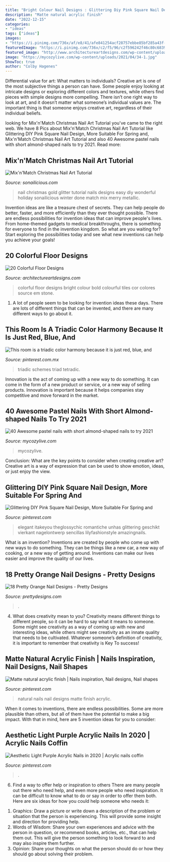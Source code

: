 ```yaml
---
title: "Bright Colour Nail Designs : Glittering Diy Pink Square Nail Design, More Suitable For Spring And"
description: "Matte natural acrylic finish"
date: "2022-12-15"
categories:
- "ideas"
tags: ["ideas"]
images:
- "https://i.pinimg.com/736x/af/e8/41/afe841254acf28757ebbe85bf285a43f--my-life-natural.jpg"
featuredImage: "https://i.pinimg.com/736x/c2/f5/96/c2f596242f46c80c68395e4bfd1071d9.jpg"
featured_image: "http://www.architectureartdesigns.com/wp-content/uploads/2014/01/366-630x948.jpg"
image: "https://mycozylive.com/wp-content/uploads/2021/04/34-1.jpg"
ShowToc: true
author: "Colby Hagenes"
---
```



Differential value for art: What matters to individuals?
Creative art is one of the most subjective things a person can have. Some people enjoy looking at intricate designs or exploring different colors and textures, while others find pieces with simple designs more compelling. There isn’t one right way to look at art, and it doesn’t matter what someone’s individual values are. The important thing is that someone enjoys creative art, regardless of their individual beliefs.

	

		
looking for Mix&#039;n&#039;Match Christmas Nail Art Tutorial you've came to the right web. We have 8 Pics about Mix&#039;n&#039;Match Christmas Nail Art Tutorial like Glittering DIY Pink Square Nail Design, More Suitable For Spring and, Mix&#039;n&#039;Match Christmas Nail Art Tutorial and also 40 Awesome pastel nails with short almond-shaped nails to try 2021. Read more:
		
    
## Mix&#039;n&#039;Match Christmas Nail Art Tutorial

<img loading=lazy src="http://sonailicious.com/wp-content/uploads/2013/12/gold-glitter-christmas-nail-art.jpg" onerror="this.onerror=null;this.src='https://tse4.mm.bing.net/th?id=OIP.EcDmiJ_q71CYoSaraNaXEAHaLH&amp;pid=15.1';" alt="Mix&#039;n&#039;Match Christmas Nail Art Tutorial">

_Source: sonailicious.com_

>nail christmas gold glitter tutorial nails designs easy diy wonderful holiday sonailicious winter done match mix merry metallic. 

	

Invention ideas are like a treasure chest of secrets. They can help people do better, faster, and more efficiently than they ever thought possible. There are endless possibilities for invention ideas that can improve people's lives. From home-themed gadgets to medical breakthroughs, there is something for everyone to find in the invention kingdom. So what are you waiting for? Start exploring the possibilities today and see what new inventions can help you achieve your goals!

    
## 20 Colorful Floor Designs

<img loading=lazy src="http://www.architectureartdesigns.com/wp-content/uploads/2014/01/366-630x948.jpg" onerror="this.onerror=null;this.src='https://tse1.mm.bing.net/th?id=OIP.UXgGbUjILuIOwVFm-oAKbwHaLJ&amp;pid=15.1';" alt="20 Colorful Floor Designs">

_Source: architectureartdesigns.com_

>colorful floor designs bright colour bold colourful tiles cor colores source em stone. 

	

1. A lot of people seem to be looking for invention ideas these days. There are lots of different things that can be invented, and there are many different ways to go about it. 

    
## This Room Is A Triadic Color Harmony Because It Is Just Red, Blue, And

<img loading=lazy src="https://i.pinimg.com/736x/33/11/5a/33115ac68473d5ae50efdc10f019f1f8.jpg" onerror="this.onerror=null;this.src='https://tse4.mm.bing.net/th?id=OIP.C1J4cDQ4iPmaO8MzEldygQHaFj&amp;pid=15.1';" alt="This room is a triadic color harmony because it is just red, blue, and">

_Source: pinterest.com.mx_

>triadic schemes triad tetradic. 

	

Innovation is the act of coming up with a new way to do something. It can come in the form of a new product or service, or a new way of selling products. Innovation is important because it helps companies stay competitive and move forward in the market.

    
## 40 Awesome Pastel Nails With Short Almond-shaped Nails To Try 2021

<img loading=lazy src="https://mycozylive.com/wp-content/uploads/2021/04/34-1.jpg" onerror="this.onerror=null;this.src='https://tse2.mm.bing.net/th?id=OIP.b6iiOIN5SlvDLL0lnA2FnwHaLH&amp;pid=15.1';" alt="40 Awesome pastel nails with short almond-shaped nails to try 2021">

_Source: mycozylive.com_

>mycozylive. 

	

Conclusion: What are the key points to consider when creating creative art?
Creative art is a way of expression that can be used to show emotion, ideas, or just enjoy the view.

    
## Glittering DIY Pink Square Nail Design, More Suitable For Spring And

<img loading=lazy src="https://i.pinimg.com/736x/88/90/72/889072144a1e3f781d5884ad8355a24d.jpg" onerror="this.onerror=null;this.src='https://tse1.mm.bing.net/th?id=OIP.GBoanG4jlbqH4fPcpFXXLQHaKr&amp;pid=15.1';" alt="Glittering DIY Pink Square Nail Design, More Suitable For Spring and">

_Source: pinterest.com_

>elegant itakeyou theglossychic romantiche unhas glittering geschikt vierkant nagelontwerp sencillas lilyfashionstyle amazingnails. 

	

What is an invention?
Inventions are created by people who come up with new ways to do something. They can be things like a new car, a new way of cooking, or a new way of getting around. Inventions can make our lives easier and improve the quality of our lives.

    
## 18 Pretty Orange Nail Designs - Pretty Designs

<img loading=lazy src="http://www.prettydesigns.com/wp-content/uploads/2014/08/Orange-Nail-Design-With-Polka-Dots.jpg" onerror="this.onerror=null;this.src='https://tse3.mm.bing.net/th?id=OIP.4SX9u75DHDmoZazfIUWFbAHaLD&amp;pid=15.1';" alt="18 Pretty Orange Nail Designs - Pretty Designs">

_Source: prettydesigns.com_

>. 

	

4. What does creativity mean to you?
Creativity means different things to different people, so it can be hard to say what it means to someone. Some might see creativity as a way of coming up with new and interesting ideas, while others might see creativity as an innate quality that needs to be cultivated. Whatever someone’s definition of creativity, it is important to remember that creativity is Key To success!

    
## Matte Natural Acrylic Finish | Nails Inspiration, Nail Designs, Nail Shapes

<img loading=lazy src="https://i.pinimg.com/736x/af/e8/41/afe841254acf28757ebbe85bf285a43f--my-life-natural.jpg" onerror="this.onerror=null;this.src='https://tse4.mm.bing.net/th?id=OIP.PQZLxNUUqAKGjYp0LtS2IwHaJ3&amp;pid=15.1';" alt="Matte natural acrylic finish | Nails inspiration, Nail designs, Nail shapes">

_Source: pinterest.com_

>natural nails nail designs matte finish acrylic. 

	

When it comes to inventions, there are endless possibilities. Some are more plausible than others, but all of them have the potential to make a big impact. With that in mind, here are 5 invention ideas for you to consider: 

    
## Aesthetic Light Purple Acrylic Nails In 2020 | Acrylic Nails Coffin

<img loading=lazy src="https://i.pinimg.com/736x/c2/f5/96/c2f596242f46c80c68395e4bfd1071d9.jpg" onerror="this.onerror=null;this.src='https://tse3.mm.bing.net/th?id=OIP.6vW2OF0KqKJglnHBIVZT4AHaMT&amp;pid=15.1';" alt="Aesthetic Light Purple Acrylic Nails in 2020 | Acrylic nails coffin">

_Source: pinterest.com_

>. 

	

6) Find a way to offer help or inspiration to others
There are many people out there who need help, and even more people who need inspiration. It can be difficult to know what to do or say in order to offer them both. Here are six ideas for how you could help someone who needs it: 
1. Graphics: Draw a picture or write down a description of the problem or situation that the person is experiencing. This will provide some insight and direction for providing help. 
2. Words of Wisdom: Share your own experiences and advice with the person in question, or recommend books, articles, etc., that can help them out. This will give the person something to look forward to and may also inspire them further. 
3. Opinion: Share your thoughts on what the person should do or how they should go about solving their problem.

